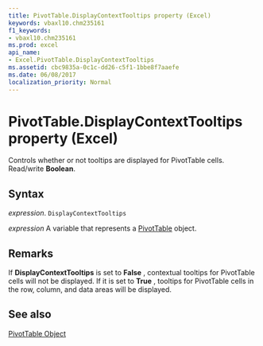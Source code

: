 ```yaml
---
title: PivotTable.DisplayContextTooltips property (Excel)
keywords: vbaxl10.chm235161
f1_keywords:
- vbaxl10.chm235161
ms.prod: excel
api_name:
- Excel.PivotTable.DisplayContextTooltips
ms.assetid: cbc9835a-0c1c-dd26-c5f1-1bbe8f7aaefe
ms.date: 06/08/2017
localization_priority: Normal
---
```



# PivotTable.DisplayContextTooltips property (Excel)

Controls whether or not tooltips are displayed for PivotTable cells. Read/write  **Boolean**.


## Syntax

_expression_. `DisplayContextTooltips`

_expression_ A variable that represents a [PivotTable](Excel.PivotTable.md) object.


## Remarks

If  **DisplayContextTooltips** is set to **False** , contextual tooltips for PivotTable cells will not be displayed. If it is set to **True** , tooltips for PivotTable cells in the row, column, and data areas will be displayed.


## See also


[PivotTable Object](Excel.PivotTable.md)

